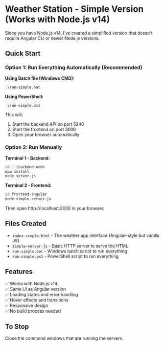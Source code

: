 # Weather Station - Simple Version (Works with Node.js v14)

Since you have Node.js v14, I've created a simplified version that doesn't require Angular CLI or newer Node.js versions.

## Quick Start

### Option 1: Run Everything Automatically (Recommended)

**Using Batch file (Windows CMD):**
```cmd
.\run-simple.bat
```

**Using PowerShell:**
```powershell
.\run-simple.ps1
```

This will:
1. Start the backend API on port 5240
2. Start the frontend on port 3000
3. Open your browser automatically

### Option 2: Run Manually

**Terminal 1 - Backend:**
```bash
cd ..\backend-node
npm install
node server.js
```

**Terminal 2 - Frontend:**
```bash
cd frontend-angular
node simple-server.js
```

Then open http://localhost:3000 in your browser.

## Files Created

- `index-simple.html` - The weather app interface (Angular-style but vanilla JS)
- `simple-server.js` - Basic HTTP server to serve the HTML
- `run-simple.bat` - Windows batch script to run everything
- `run-simple.ps1` - PowerShell script to run everything

## Features

✅ Works with Node.js v14  
✅ Same UI as Angular version  
✅ Loading states and error handling  
✅ Hover effects and transitions  
✅ Responsive design  
✅ No build process needed  

## To Stop

Close the command windows that are running the servers.
